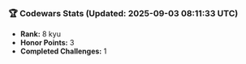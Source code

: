 ### 🏆 Codewars Stats (Updated: 2025-09-03 08:11:33 UTC)

- **Rank:** 8 kyu
- **Honor Points:** 3
- **Completed Challenges:** 1
